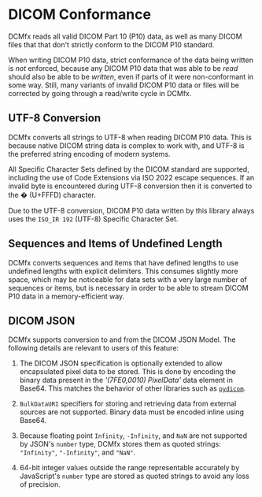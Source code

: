 # DICOM Conformance

DCMfx reads all valid DICOM Part 10 (P10) data, as well as many DICOM files that
that don't strictly conform to the DICOM P10 standard.

When writing DICOM P10 data, strict conformance of the data being written is
_not_ enforced, because any DICOM P10 data that was able to be _read_ should
also be able to be _written_, even if parts of it were non-conformant in
some way. Still, many variants of invalid DICOM P10 data or files will be
corrected by going through a read/write cycle in DCMfx.

## UTF-8 Conversion

DCMfx converts all strings to UTF-8 when reading DICOM P10 data. This is because
native DICOM string data is complex to work with, and UTF-8 is the preferred
string encoding of modern systems.

All Specific Character Sets defined by the DICOM standard are supported,
including the use of Code Extensions via ISO 2022 escape sequences. If an
invalid byte is encountered during UTF-8 conversion then it is converted to the
� (U+FFFD) character.

Due to the UTF-8 conversion, DICOM P10 data written by this library always uses
the `ISO_IR 192` (UTF-8) Specific Character Set.

## Sequences and Items of Undefined Length

DCMfx converts sequences and items that have defined lengths to use undefined
lengths with explicit delimiters. This consumes slightly more space, which may
be noticeable for data sets with a very large number of sequences or items, but
is necessary in order to be able to stream DICOM P10 data in a memory-efficient
way.

## DICOM JSON

DCMfx supports conversion to and from the DICOM JSON Model. The following
details are relevant to users of this feature:

1. The DICOM JSON specification is optionally extended to allow encapsulated
   pixel data to be stored. This is done by encoding the binary data present in
   the *'(7FE0,0010) PixelData'* data element in Base64. This matches the
   behavior of other libraries such as [`pydicom`](https://pydicom.github.io/).

2. `BulkDataURI` specifiers for storing and retrieving data from external
   sources are not supported. Binary data must be encoded inline using Base64.

3. Because floating point `Infinity`, `-Infinity`, and `NaN` are not supported
   by JSON's `number` type, DCMfx stores them as quoted strings: `"Infinity"`,
   `"-Infinity"`, and `"NaN"`.

4. 64-bit integer values outside the range representable accurately by
   JavaScript's `number` type are stored as quoted strings to avoid any loss of
   precision.
